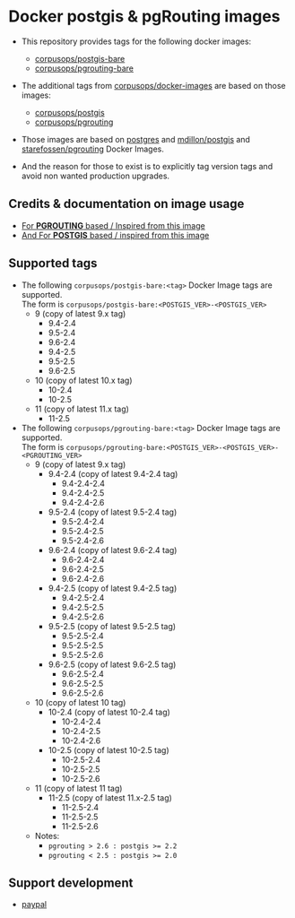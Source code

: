 # Docker postgis & pgRouting images
- This repository provides tags for the following docker images:
    - [corpusops/postgis-bare](https://hub.docker.com/r/corpusops/postgis-bare)
    - [corpusops/pgrouting-bare](https://hub.docker.com/r/corpusops/pgrouting-bare)
- The additional tags from [corpusops/docker-images](https://github.com/corpusops/docker-images) are based on those images:
    - [corpusops/postgis](https://hub.docker.com/r/corpusops/postgis)
    - [corpusops/pgrouting](https://hub.docker.com/r/corpusops/pgrouting)


- Those images are based on
    [postgres](https://github.com/docker-library/postgres) and
    [mdillon/postgis](https://github.com/md5/docker-postgis) and
    [starefossen/pgrouting](https://github.com/Starefossen/docker-pgrouting) Docker Images.

- And the reason for those to exist is to explicitly tag version tags and avoid non wanted production upgrades.

## Credits & documentation on image usage
- [For **PGROUTING** based / Inspired from this image](https://github.com/Starefossen/docker-pgrouting)
- [And For **POSTGIS** based / inspired from this image](https://github.com/appropriate/docker-postgis)

## Supported tags
- The following `corpusops/postgis-bare:<tag>` Docker Image tags are supported. <br/>
  The form is ``corpusops/postgis-bare:<POSTGIS_VER>-<POSTGIS_VER>``
    - 9 (copy of latest 9.x tag)
        - 9.4-2.4
        - 9.5-2.4
        - 9.6-2.4
        - 9.4-2.5
        - 9.5-2.5
        - 9.6-2.5
    - 10 (copy of latest 10.x tag)
        - 10-2.4
        - 10-2.5
    - 11 (copy of latest 11.x tag)
        - 11-2.5
- The following `corpusops/pgrouting-bare:<tag>` Docker Image tags are supported. <br/>
  The form is ``corpusops/pgrouting-bare:<POSTGIS_VER>-<POSTGIS_VER>-<PGROUTING_VER>``
    - 9 (copy of latest 9.x tag)
        - 9.4-2.4 (copy of latest 9.4-2.4 tag)
            - 9.4-2.4-2.4
            - 9.4-2.4-2.5
            - 9.4-2.4-2.6
        - 9.5-2.4 (copy of latest 9.5-2.4 tag)
            - 9.5-2.4-2.4
            - 9.5-2.4-2.5
            - 9.5-2.4-2.6
        - 9.6-2.4 (copy of latest 9.6-2.4 tag)
            - 9.6-2.4-2.4
            - 9.6-2.4-2.5
            - 9.6-2.4-2.6
        - 9.4-2.5 (copy of latest 9.4-2.5 tag)
            - 9.4-2.5-2.4
            - 9.4-2.5-2.5
            - 9.4-2.5-2.6
        - 9.5-2.5 (copy of latest 9.5-2.5 tag)
            - 9.5-2.5-2.4
            - 9.5-2.5-2.5
            - 9.5-2.5-2.6
        - 9.6-2.5 (copy of latest 9.6-2.5 tag)
            - 9.6-2.5-2.4
            - 9.6-2.5-2.5
            - 9.6-2.5-2.6
    - 10 (copy of latest 10 tag)
        - 10-2.4 (copy of latest 10-2.4 tag)
            - 10-2.4-2.4
            - 10-2.4-2.5
            - 10-2.4-2.6
        - 10-2.5 (copy of latest 10-2.5 tag)
            - 10-2.5-2.4
            - 10-2.5-2.5
            - 10-2.5-2.6
    - 11 (copy of latest 11 tag)
        - 11-2.5 (copy of latest 11.x-2.5 tag)
            - 11-2.5-2.4
            - 11-2.5-2.5
            - 11-2.5-2.6
  - Notes:
      - ``pgrouting > 2.6 : postgis >= 2.2``
      - ``pgrouting < 2.5 : postgis >= 2.0``

## Support development
- [paypal](https://paypal.me/kiorky)
